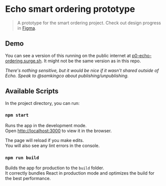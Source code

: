 # Echo smart ordering prototype

> A prototype for the smart ordering project. Check out design progress in [Figma](https://www.figma.com/file/AWMzeaAyFAP5EjwEnjXIfS/Smart-ordering).

## Demo

You can see a version of this running on the public internet at [p0-echo-ordering.surge.sh](https://p0-echo-ordering.surge.sh/). It might not be the same version as in this repo.

_There's nothing sensitive, but it would be nice if it wasn't shared outside of Echo. Speak to @samkingco about publishing/unpublishing._

## Available Scripts

In the project directory, you can run:

### `npm start`

Runs the app in the development mode.<br />
Open [http://localhost:3000](http://localhost:3000) to view it in the browser.

The page will reload if you make edits.<br />
You will also see any lint errors in the console.

### `npm run build`

Builds the app for production to the `build` folder.<br />
It correctly bundles React in production mode and optimizes the build for the best performance.
